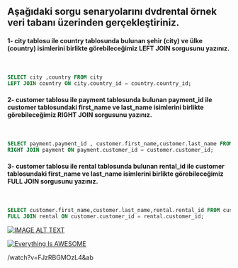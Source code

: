 ## Aşağıdaki sorgu senaryolarını dvdrental örnek veri tabanı üzerinden gerçekleştiriniz.<br />

#### 1- city tablosu ile country tablosunda bulunan şehir (city) ve ülke (country) isimlerini birlikte görebileceğimiz LEFT JOIN sorgusunu yazınız.
<br />

```SQL
SELECT city ,country FROM city
LEFT JOIN country ON city.country_id = country.country_id;
```


#### 2- customer tablosu ile payment tablosunda bulunan payment_id ile customer tablosundaki first_name ve last_name isimlerini birlikte görebileceğimiz RIGHT JOIN sorgusunu yazınız.
<br />

```SQL
SELECT payment.payment_id , customer.first_name,customer.last_name FROM customer
RIGHT JOIN payment ON payment.customer_id = customer.customer_id;
```

#### 3- customer tablosu ile rental tablosunda bulunan rental_id ile customer tablosundaki first_name ve last_name isimlerini birlikte görebileceğimiz FULL JOIN sorgusunu yazınız.
<br />

```SQL
SELECT customer.first_name,customer.last_name,rental.rental_id FROM customer
FULL JOIN rental ON customer.customer_id = rental.customer_id;
```
[![IMAGE ALT TEXT](http://img.youtube.com/vi/watch?v=FJzRBGMOzL4&ab/0.jpg)](http://www.youtube.com/watch?v=watch?v=FJzRBGMOzL4&ab "Machine Learning in fQRS Video")

[![Everything Is AWESOME](https://img.youtube.com/vi/StTqXEQ2l-Y/0.jpg)](https://www.youtube.com/watch?v=StTqXEQ2l-Y "Everything Is AWESOME")

/watch?v=FJzRBGMOzL4&ab
